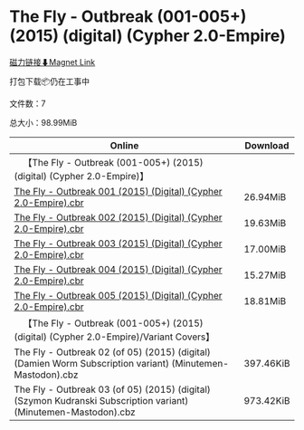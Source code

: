 # The Fly - Outbreak (001-005+) (2015) (digital) (Cypher 2.0-Empire)

[磁力链接⬇Magnet Link](magnet:?xt=urn:btih:923af86b512a8c86aff1e422e66f706e086bac17&dn=The%20Fly%20-%20Outbreak%20%28001-005%2B%29%20%282015%29%20%28digital%29%20%28Cypher%202.0-Empire%29)

打包下载📦仍在工事中

文件数：7

总大小：98.99MiB

Online | Download
--- | ---
&emsp;【The Fly - Outbreak (001-005+) (2015) (digital) (Cypher 2.0-Empire)】 | 
[The Fly - Outbreak 001 (2015) (Digital) (Cypher 2.0-Empire).cbr](https://github.com/alicewish/markdown/blob/master/comic/Fly-Outbreak-001-2015-Digital-Cypher-2-0-Empire-cbr.md) | 26.94MiB
[The Fly - Outbreak 002 (2015) (Digital) (Cypher 2.0-Empire).cbr](https://github.com/alicewish/markdown/blob/master/comic/Fly-Outbreak-002-2015-Digital-Cypher-2-0-Empire-cbr.md) | 19.63MiB
[The Fly - Outbreak 003 (2015) (Digital) (Cypher 2.0-Empire).cbr](https://github.com/alicewish/markdown/blob/master/comic/Fly-Outbreak-003-2015-Digital-Cypher-2-0-Empire-cbr.md) | 17.00MiB
[The Fly - Outbreak 004 (2015) (Digital) (Cypher 2.0-Empire).cbr](https://github.com/alicewish/markdown/blob/master/comic/Fly-Outbreak-004-2015-Digital-Cypher-2-0-Empire-cbr.md) | 15.27MiB
[The Fly - Outbreak 005 (2015) (Digital) (Cypher 2.0-Empire).cbr](https://github.com/alicewish/markdown/blob/master/comic/Fly-Outbreak-005-2015-Digital-Cypher-2-0-Empire-cbr.md) | 18.81MiB
&emsp;【The Fly - Outbreak (001-005+) (2015) (digital) (Cypher 2.0-Empire)/Variant Covers】 | 
The Fly - Outbreak 02 (of 05) (2015) (digital) (Damien Worm Subscription variant) (Minutemen-Mastodon).cbz | 397.46KiB
The Fly - Outbreak 03 (of 05) (2015) (digital) (Szymon Kudranski Subscription variant) (Minutemen-Mastodon).cbz | 973.42KiB